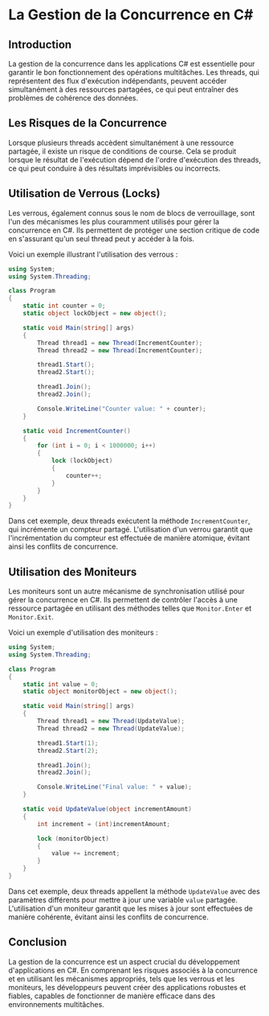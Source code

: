 # La Gestion de la Concurrence en C#

## Introduction

La gestion de la concurrence dans les applications C# est essentielle pour garantir le bon fonctionnement des opérations multitâches. Les threads, qui représentent des flux d'exécution indépendants, peuvent accéder simultanément à des ressources partagées, ce qui peut entraîner des problèmes de cohérence des données.

## Les Risques de la Concurrence

Lorsque plusieurs threads accèdent simultanément à une ressource partagée, il existe un risque de conditions de course. Cela se produit lorsque le résultat de l'exécution dépend de l'ordre d'exécution des threads, ce qui peut conduire à des résultats imprévisibles ou incorrects.

## Utilisation de Verrous (Locks)

Les verrous, également connus sous le nom de blocs de verrouillage, sont l'un des mécanismes les plus couramment utilisés pour gérer la concurrence en C#. Ils permettent de protéger une section critique de code en s'assurant qu'un seul thread peut y accéder à la fois.

Voici un exemple illustrant l'utilisation des verrous :

```csharp
using System;
using System.Threading;

class Program
{
    static int counter = 0;
    static object lockObject = new object();

    static void Main(string[] args)
    {
        Thread thread1 = new Thread(IncrementCounter);
        Thread thread2 = new Thread(IncrementCounter);

        thread1.Start();
        thread2.Start();

        thread1.Join();
        thread2.Join();

        Console.WriteLine("Counter value: " + counter);
    }

    static void IncrementCounter()
    {
        for (int i = 0; i < 1000000; i++)
        {
            lock (lockObject)
            {
                counter++;
            }
        }
    }
}
```

Dans cet exemple, deux threads exécutent la méthode `IncrementCounter`, qui incrémente un compteur partagé. L'utilisation d'un verrou garantit que l'incrémentation du compteur est effectuée de manière atomique, évitant ainsi les conflits de concurrence.

## Utilisation des Moniteurs

Les moniteurs sont un autre mécanisme de synchronisation utilisé pour gérer la concurrence en C#. Ils permettent de contrôler l'accès à une ressource partagée en utilisant des méthodes telles que `Monitor.Enter` et `Monitor.Exit`.

Voici un exemple d'utilisation des moniteurs :

```csharp
using System;
using System.Threading;

class Program
{
    static int value = 0;
    static object monitorObject = new object();

    static void Main(string[] args)
    {
        Thread thread1 = new Thread(UpdateValue);
        Thread thread2 = new Thread(UpdateValue);

        thread1.Start(1);
        thread2.Start(2);

        thread1.Join();
        thread2.Join();

        Console.WriteLine("Final value: " + value);
    }

    static void UpdateValue(object incrementAmount)
    {
        int increment = (int)incrementAmount;

        lock (monitorObject)
        {
            value += increment;
        }
    }
}
```

Dans cet exemple, deux threads appellent la méthode `UpdateValue` avec des paramètres différents pour mettre à jour une variable `value` partagée. L'utilisation d'un moniteur garantit que les mises à jour sont effectuées de manière cohérente, évitant ainsi les conflits de concurrence.

## Conclusion

La gestion de la concurrence est un aspect crucial du développement d'applications en C#. En comprenant les risques associés à la concurrence et en utilisant les mécanismes appropriés, tels que les verrous et les moniteurs, les développeurs peuvent créer des applications robustes et fiables, capables de fonctionner de manière efficace dans des environnements multitâches.